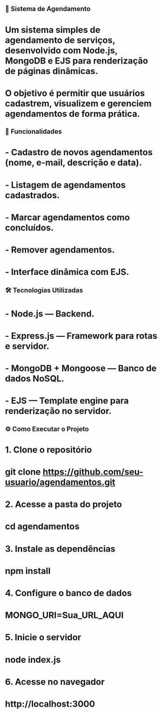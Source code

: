 ## 📅 Sistema de Agendamento
# Um sistema simples de agendamento de serviços, desenvolvido com Node.js, MongoDB e EJS para renderização de páginas dinâmicas.
# O objetivo é permitir que usuários cadastrem, visualizem e gerenciem agendamentos de forma prática.

## 🚀 Funcionalidades
# - Cadastro de novos agendamentos (nome, e-mail, descrição e data).

# - Listagem de agendamentos cadastrados.

# - Marcar agendamentos como concluídos.

# - Remover agendamentos.

# - Interface dinâmica com EJS.

## 🛠️ Tecnologias Utilizadas
# - Node.js — Backend.

# - Express.js — Framework para rotas e servidor.

# - MongoDB + Mongoose — Banco de dados NoSQL.

# - EJS — Template engine para renderização no servidor.

## ⚙️ Como Executar o Projeto

# 1. Clone o repositório

# git clone https://github.com/seu-usuario/agendamentos.git

# 2. Acesse a pasta do projeto

# cd agendamentos

# 3. Instale as dependências

# npm install

# 4. Configure o banco de dados

# MONGO_URI=Sua_URL_AQUI

# 5. Inicie o servidor

# node index.js

# 6. Acesse no navegador

# http://localhost:3000
